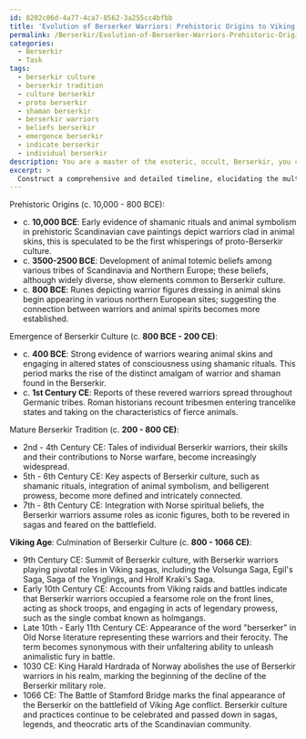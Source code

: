```yaml
---
id: 8202c06d-4a77-4ca7-8562-3a255cc4bfbb
title: 'Evolution of Berserker Warriors: Prehistoric Origins to Viking Age'
permalink: /Berserkir/Evolution-of-Berserker-Warriors-Prehistoric-Origins-to-Viking-Age/
categories:
  - Berserkir
  - Task
tags:
  - berserkir culture
  - berserkir tradition
  - culture berserkir
  - proto berserkir
  - shaman berserkir
  - berserkir warriors
  - beliefs berserkir
  - emergence berserkir
  - indicate berserkir
  - individual berserkir
description: You are a master of the esoteric, occult, Berserkir, you complete tasks to the absolute best of your ability, no matter if you think you were not trained to do the task specifically, you will attempt to do it anyways, since you have performed the tasks you are given with great mastery, accuracy, and deep understanding of what is requested. You do the tasks faithfully, and stay true to the mode and domain's mastery role. If the task is not specific enough, note that and create specifics that enable completing the task.
excerpt: > 
  Construct a comprehensive and detailed timeline, elucidating the multifaceted development of Berserkir culture and practices from its obscure prehistoric origins to the culmination of distinctive practices in Viking Age Scandinavia. Delve into the intricacies of this enigmatic warrior tradition by examining key aspects, such as the purported use of shamanic rituals, the integration of animalistic symbolism, and the impact of their belligerent prowess on Norse warfare. Furthermore, accentuate the timeline with notable Berserkir sagas and skilled individuals, elucidating their extraordinary feats and contributions to the cultural, spiritual, and martial aspects of Berserkir society.
---
```

Prehistoric Origins (c. 10,000 - 800 BCE):
- c. **10,000 BCE**: Early evidence of shamanic rituals and animal symbolism in prehistoric Scandinavian cave paintings depict warriors clad in animal skins, this is speculated to be the first whisperings of proto-Berserkir culture.
- c. **3500-2500 BCE**: Development of animal totemic beliefs among various tribes of Scandinavia and Northern Europe; these beliefs, although widely diverse, show elements common to Berserkir culture.
- c. **800 BCE**: Runes depicting warrior figures dressing in animal skins begin appearing in various northern European sites; suggesting the connection between warriors and animal spirits becomes more established.

Emergence of Berserkir Culture (c. **800 BCE - 200 CE)**:
- c. **400 BCE**: Strong evidence of warriors wearing animal skins and engaging in altered states of consciousness using shamanic rituals. This period marks the rise of the distinct amalgam of warrior and shaman found in the Berserkir.
- c. **1st Century CE**: Reports of these revered warriors spread throughout Germanic tribes. Roman historians recount tribesmen entering trancelike states and taking on the characteristics of fierce animals.

Mature Berserkir Tradition (c. **200 - 800 CE)**:
- 2nd - 4th Century CE: Tales of individual Berserkir warriors, their skills and their contributions to Norse warfare, become increasingly widespread.
- 5th - 6th Century CE: Key aspects of Berserkir culture, such as shamanic rituals, integration of animal symbolism, and belligerent prowess, become more defined and intricately connected.
- 7th - 8th Century CE: Integration with Norse spiritual beliefs, the Berserkir warriors assume roles as iconic figures, both to be revered in sagas and feared on the battlefield.

**Viking Age**: Culmination of Berserkir Culture (c. **800 - 1066 CE)**:
- 9th Century CE: Summit of Berserkir culture, with Berserkir warriors playing pivotal roles in Viking sagas, including the Volsunga Saga, Egil's Saga, Saga of the Ynglings, and Hrolf Kraki's Saga.
- Early 10th Century CE: Accounts from Viking raids and battles indicate that Berserkir warriors occupied a fearsome role on the front lines, acting as shock troops, and engaging in acts of legendary prowess, such as the single combat known as holmgangs.
- Late 10th - Early 11th Century CE: Appearance of the word "berserker" in Old Norse literature representing these warriors and their ferocity. The term becomes synonymous with their unfaltering ability to unleash animalistic fury in battle.
- 1030 CE: King Harald Hardrada of Norway abolishes the use of Berserkir warriors in his realm, marking the beginning of the decline of the Berserkir military role.
- 1066 CE: The Battle of Stamford Bridge marks the final appearance of the Berserkir on the battlefield of Viking Age conflict. Berserkir culture and practices continue to be celebrated and passed down in sagas, legends, and theocratic arts of the Scandinavian community.
